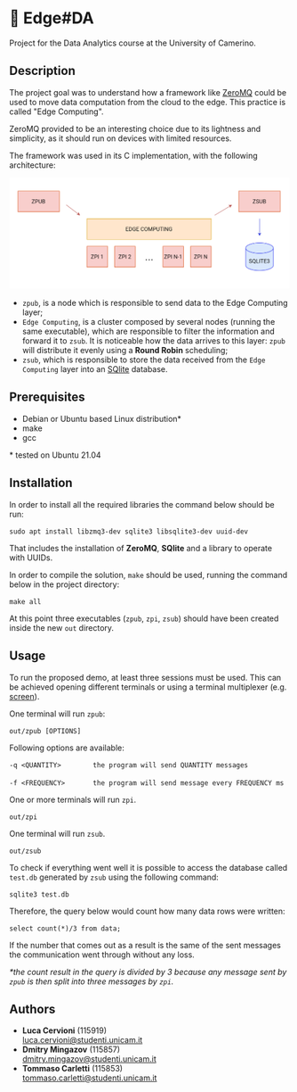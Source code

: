 # :page_facing_up: Edge#DA
Project for the Data Analytics course at the University of Camerino.

## Description
The project goal was to understand how a framework like [ZeroMQ](https://zeromq.org) could be used to move data computation from the cloud to the edge. This practice is called "Edge Computing".

ZeroMQ provided to be an interesting choice due to its lightness and simplicity, as it should run on devices with limited resources.

The framework was used in its C implementation, with the following architecture:

![](presentation/diagram.png)
- `zpub`, is a node which is responsible to send data to the Edge Computing layer;
- `Edge Computing`, is a cluster composed by several nodes (running the same executable), which are responsible to filter the information and forward it to `zsub`. It is noticeable how the data arrives to this layer: `zpub` will distribute it evenly using a **Round Robin** scheduling;
- `zsub`, which is responsible to store the data received from the `Edge Computing` layer into an [SQlite](https://sqlite) database.

## Prerequisites
- Debian or Ubuntu based Linux distribution*
- make
- gcc

\* tested on Ubuntu 21.04
## Installation
In order to install all the required libraries the command below should be run:

```
sudo apt install libzmq3-dev sqlite3 libsqlite3-dev uuid-dev
```
That includes the installation of **ZeroMQ**, **SQlite** and a library to operate with UUIDs.

In order to compile the solution, `make` should be used, running the command below in the project directory:
```
make all
```
At this point three executables (`zpub`, `zpi`, `zsub`) should have been created inside the new `out` directory.
## Usage

To run the proposed demo, at least three sessions must be used. This can be achieved opening different terminals or using a terminal multiplexer (e.g. [screen](https://www.gnu.org/software/screen/)).

One terminal will run `zpub`:
```
out/zpub [OPTIONS]
```
Following options are available:
```
-q <QUANTITY>        the program will send QUANTITY messages

-f <FREQUENCY>       the program will send message every FREQUENCY ms
```
One or more terminals will run `zpi`.
```
out/zpi
```
One terminal will run `zsub`.
```
out/zsub
```
To check if everything went well it is possible to access the database called `test.db` generated by `zsub` using the following command:
```
sqlite3 test.db
```
Therefore, the query below would count how many data rows were written:
```
select count(*)/3 from data;
```
If the number that comes out as a result is the same of the sent messages the communication went through without any loss.

*\*the count result in the query is divided by 3 because any message sent by `zpub` is then split into three messages by `zpi`.*

## Authors
- **Luca Cervioni** (115919) \
luca.cervioni@studenti.unicam.it
- **Dmitry Mingazov** (115857) \
dmitry.mingazov@studenti.unicam.it
- **Tommaso Carletti** (115853) \
tommaso.carletti@studenti.unicam.it

